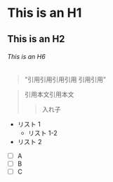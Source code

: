 # This is an H1

## This is an H2

###### This is an H6

> "引用引用引用引用
> 引用引用"

> 引用本文引用本文
>
> > 入れ子

- リスト 1
  - リスト 1-2
- リスト 2

- [ ] A
- [ ] B
- [ ] C
